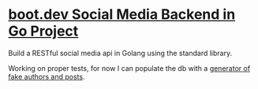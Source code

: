 # [boot.dev Social Media Backend in Go Project](https://boot.dev/build/social-media-backend-golang)

Build a RESTful social media api in Golang using the standard library.

Working on proper tests, for now I can populate the db with a [generator of fake authors and posts](https://github.com/jtheo/fakeGen).